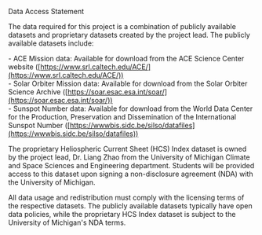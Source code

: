 Data Access Statement

The data required for this project is a combination of publicly available datasets and proprietary datasets created by the project lead. The publicly available datasets include:

\-              ACE Mission data: Available for download from the ACE Science Center website ([https://www.srl.caltech.edu/ACE/](https://www.srl.caltech.edu/ACE/))  
\-              Solar Orbiter Mission data: Available for download from the Solar Orbiter Science Archive ([https://soar.esac.esa.int/soar/](https://soar.esac.esa.int/soar/))  
\-              Sunspot Number data: Available for download from the World Data Center for the Production, Preservation and Dissemination of the International Sunspot Number ([https://wwwbis.sidc.be/silso/datafiles](https://wwwbis.sidc.be/silso/datafiles))

The proprietary Heliospheric Current Sheet (HCS) Index dataset is owned by the project lead, Dr. Liang Zhao from the University of Michigan Climate and Space Sciences and Engineering department. Students will be provided access to this dataset upon signing a non-disclosure agreement (NDA) with the University of Michigan.

All data usage and redistribution must comply with the licensing terms of the respective datasets. The publicly available datasets typically have open data policies, while the proprietary HCS Index dataset is subject to the University of Michigan's NDA terms.

